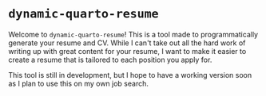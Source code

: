 # `dynamic-quarto-resume`

Welcome to `dynamic-quarto-resume`! This is a tool made to programmatically generate your resume and CV. While I can't take out all the hard work of writing up with great content for your resume, I want to make it easier to create a resume that is tailored to each position you apply for.

This tool is still in development, but I hope to have a working version soon as I plan to use this on my own job search.
